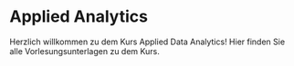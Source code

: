# Applied Analytics

Herzlich willkommen zu dem Kurs Applied Data Analytics! Hier finden Sie alle Vorlesungsunterlagen zu dem Kurs. 

 
